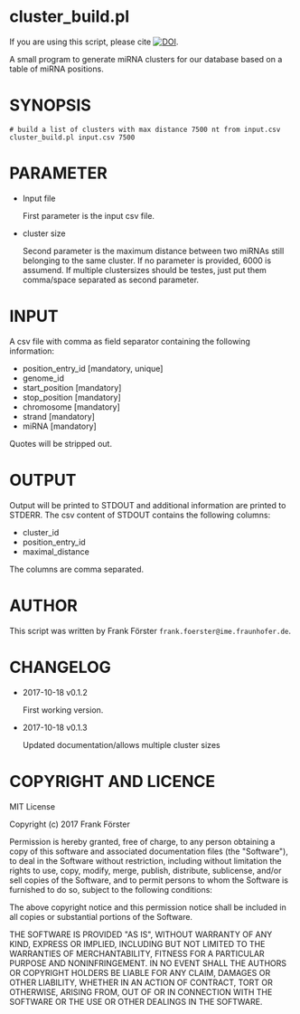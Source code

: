 # cluster\_build.pl

If you are using this script, please cite [![DOI](https://zenodo.org/badge/DOI/10.5281/zenodo.1012747.svg)](https://doi.org/10.5281/zenodo.1012747).

A small program to generate miRNA clusters for our database based on a
table of miRNA positions.

# SYNOPSIS

    # build a list of clusters with max distance 7500 nt from input.csv
    cluster_build.pl input.csv 7500

# PARAMETER

- Input file

    First parameter is the input csv file.

- cluster size

    Second parameter is the maximum distance between two miRNAs still
    belonging to the same cluster. If no parameter is provided, 6000 is
    assumend. If multiple clustersizes should be testes, just put them
    comma/space separated as second parameter.

# INPUT

A csv file with comma as field separator containing the following
information:

- position\_entry\_id \[mandatory, unique\]
- genome\_id
- start\_position \[mandatory\]
- stop\_position \[mandatory\]
- chromosome \[mandatory\]
- strand \[mandatory\]
- miRNA \[mandatory\]

Quotes will be stripped out.

# OUTPUT

Output will be printed to STDOUT and additional information are
printed to STDERR. The csv content of STDOUT contains the following
columns:

- cluster\_id
- position\_entry\_id
- maximal\_distance

The columns are comma separated.

# AUTHOR

This script was written by Frank Förster `frank.foerster@ime.fraunhofer.de`.

# CHANGELOG

- 2017-10-18 v0.1.2

    First working version.

- 2017-10-18 v0.1.3

    Updated documentation/allows multiple cluster sizes

# COPYRIGHT AND LICENCE

MIT License

Copyright (c) 2017 Frank Förster

Permission is hereby granted, free of charge, to any person obtaining a copy
of this software and associated documentation files (the "Software"), to deal
in the Software without restriction, including without limitation the rights
to use, copy, modify, merge, publish, distribute, sublicense, and/or sell
copies of the Software, and to permit persons to whom the Software is
furnished to do so, subject to the following conditions:

The above copyright notice and this permission notice shall be included in all
copies or substantial portions of the Software.

THE SOFTWARE IS PROVIDED "AS IS", WITHOUT WARRANTY OF ANY KIND, EXPRESS OR
IMPLIED, INCLUDING BUT NOT LIMITED TO THE WARRANTIES OF MERCHANTABILITY,
FITNESS FOR A PARTICULAR PURPOSE AND NONINFRINGEMENT. IN NO EVENT SHALL THE
AUTHORS OR COPYRIGHT HOLDERS BE LIABLE FOR ANY CLAIM, DAMAGES OR OTHER
LIABILITY, WHETHER IN AN ACTION OF CONTRACT, TORT OR OTHERWISE, ARISING FROM,
OUT OF OR IN CONNECTION WITH THE SOFTWARE OR THE USE OR OTHER DEALINGS IN THE
SOFTWARE.
